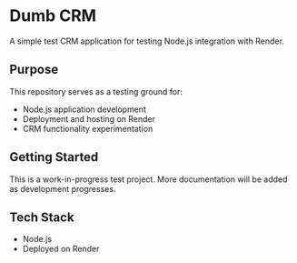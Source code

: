 # Dumb CRM

A simple test CRM application for testing Node.js integration with Render.

## Purpose

This repository serves as a testing ground for:
- Node.js application development
- Deployment and hosting on Render
- CRM functionality experimentation

## Getting Started

This is a work-in-progress test project. More documentation will be added as development progresses.

## Tech Stack

- Node.js
- Deployed on Render
